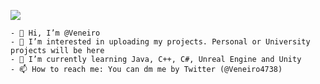 ![](https://github-readme-streak-stats.herokuapp.com/?user=Veneiro&theme=dark)
```
- 👋 Hi, I’m @Veneiro
- 👀 I’m interested in uploading my projects. Personal or University projects will be here
- 🌱 I’m currently learning Java, C++, C#, Unreal Engine and Unity
- 📫 How to reach me: You can dm me by Twitter (@Veneiro4738)
```
<!---
Veneiro/Veneiro is a ✨ special ✨ repository because its `README.md` (this file) appears on your GitHub profile.
You can click the Preview link to take a look at your changes.
--->
